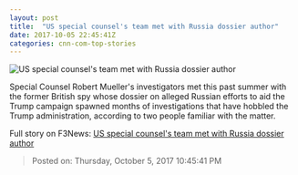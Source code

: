 ```yaml
---
layout: post
title:  "US special counsel's team met with Russia dossier author"
date: 2017-10-05 22:45:41Z
categories: cnn-com-top-stories
---
```


![US special counsel's team met with Russia dossier author](http://i2.cdn.cnn.com/cnnnext/dam/assets/170811092639-robert-mueller-opinion-super-tease.jpg)

Special Counsel Robert Mueller's investigators met this past summer with the former British spy whose dossier on alleged Russian efforts to aid the Trump campaign spawned months of investigations that have hobbled the Trump administration, according to two people familiar with the matter.


Full story on F3News: [US special counsel's team met with Russia dossier author](http://www.f3nws.com/n/V2Vr3D)

> Posted on: Thursday, October 5, 2017 10:45:41 PM
